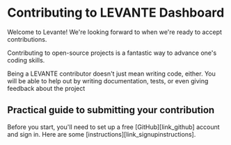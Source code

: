# Contributing to LEVANTE Dashboard

Welcome to Levante! We're looking forward to when we're ready to accept contributions.

Contributing to open-source projects is a fantastic way to advance one's coding skills. 

Being a LEVANTE contributor doesn't just mean writing code, either.
You will be able to help out by writing documentation, tests, or even giving
feedback about the project 

## Practical guide to submitting your contribution


Before you start, you'll need to set up a free [GitHub][link_github] account
and sign in. Here are some [instructions][link_signupinstructions].


